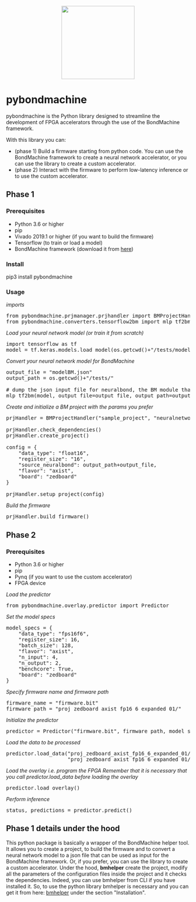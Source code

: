 <p align="center">
    <img src="images/pybondmachinelogo1.png" width="200" style="display:block; margin:auto;" />
</p>


# pybondmachine
pybondmachine is the Python library designed to streamline the development of FPGA accelerators through the use of the BondMachine framework.

With this library you can:
* (phase 1) Build a firmware starting from python code. You can use the BondMachine framework to create a neural network accelerator, or you can use the library to create a custom accelerator.
* (phase 2) Interact with the firmware to perform low-latency inference or to use the custom accelerator.


## Phase 1

### Prerequisites
* Python 3.6 or higher
* pip
* Vivado 2019.1 or higher (if you want to build the firmware)
* Tensorflow (to train or load a model)
* BondMachine framework (download it from [here](http://bondmachine.fisica.unipg.it/))

### Install
pip3 install pybondmachine

### Usage
*imports*
<pre>
from pybondmachine.prjmanager.prjhandler import BMProjectHandler
from pybondmachine.converters.tensorflow2bm import mlp_tf2bm
</pre>

*Load your neural network model (or train it from scratch)*
<pre>
import tensorflow as tf
model = tf.keras.models.load_model(os.getcwd()+"/tests/model.h5")
</pre>

*Convert your neural network model for BondMachine*
<pre>
output_file = "modelBM.json"
output_path = os.getcwd()+"/tests/"

# dump the json input file for neuralbond, the BM module that will be used to build the firmware
mlp_tf2bm(model, output_file=output_file, output_path=output_path)
</pre>

*Create and initialize a BM project with the params you prefer*
<pre>
prjHandler = BMProjectHandler("sample_project", "neuralnetwork", "projects_tests")

prjHandler.check_dependencies()
prjHandler.create_project()

config = {
    "data_type": "float16",
    "register_size": "16",
    "source_neuralbond": output_path+output_file,
    "flavor": "axist",
    "board": "zedboard"
}

prjHandler.setup_project(config)
</pre>
*Build the firmware*
<pre>
prjHandler.build_firmware()
</pre>

## Phase 2

### Prerequisites
* Python 3.6 or higher
* pip
* Pynq (if you want to use the custom accelerator)
* FPGA device

*Load the predictor*
<pre>
from pybondmachine.overlay.predictor import Predictor
</pre>

*Set the model specs*
<pre>
model_specs = {
    "data_type": "fps16f6",
    "register_size": 16,
    "batch_size": 128,
    "flavor": "axist",
    "n_input": 4,
    "n_output": 2,
    "benchcore": True,
    "board": "zedboard"
}
</pre>

*Specify firmware name and firmware path*
<pre>
firmware_name = "firmware.bit"
firmware_path = "proj_zedboard_axist_fp16_6_expanded_01/"
</pre>

*Initialize the predictor*
<pre>
predictor = Predictor("firmware.bit", firmware_path, model_specs)
</pre>
*Load the data to be processed*
<pre>
predictor.load_data("proj_zedboard_axist_fp16_6_expanded_01/banknote-authentication_X_test.npy", 
                    "proj_zedboard_axist_fp16_6_expanded_01/banknote-authentication_y_test.npy")
</pre>
*Load the overlay i.e. program the FPGA*
*Remember that it is necessary that you call predictor.load_data before loading the overlay*
<pre>
predictor.load_overlay()
</pre>
*Perform inference*
<pre>
status, predictions = predictor.predict()
</pre>


## Phase 1 details under the hood
This python package is basically a wrapper of the BondMachine helper tool. It allows you to create a project, to build the firmware and to convert a neural network model to a json file that can be used as input for the BondMachine framework. Or, if you prefer, you can use the library to create a custom accelerator.
Under the hood, **bmhelper** create the project, modify all the parameters of the configuration files inside the project and it checks the dependencies. 
Indeed, you can use bmhelper from CLI if you have installed it.
So, to use the python library bmhelper is necessary and you can get it from here: [bmhelper](http://bondmachine.fisica.unipg.it/ug/) under the section "Installation".

